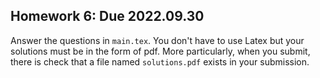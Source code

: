 ## Homework 6: Due 2022.09.30 

Answer the questions in `main.tex`. You don't have to use Latex but your solutions must be in the form of pdf. 
More particularly, when you submit, there is check that a file named `solutions.pdf` exists in your 
submission. 
